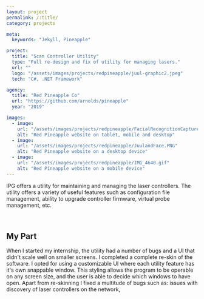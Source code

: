 ```yaml
---
layout: project
permalink: /:title/
category: projects

meta:
  keywords: "Jekyll, Pineapple"

project:
  title: "Scan Controller Utility"
  type: "Full re-design and fix of utility for managing lasers."
  url: ""
  logo: "/assets/images/projects/redpineapple/juul-graphic2.jpeg"
  tech: "C#, .NET Framework"

agency:
  title: "Red Pineapple Co"
  url: "https://github.com/arnolds/pineapple"
  year: "2019"

images:
  - image:
    url: "/assets/images/projects/redpineapple/FacialRecognitionCapture.PNG"
    alt: "Red Pineapple website on tablet, mobile and desktop"
  - image:
    url: "/assets/images/projects/redpineapple/JuulandFace.PNG"
    alt: "Red Pineapple website on a desktop device"
  - image:
    url: "/assets/images/projects/redpineapple/IMG_4640.gif"
    alt: "Red Pineapple website on a mobile device"
---
```

<p style="padding: 0 0 2rem;">IPG offers a utility for maintaining and managing the laser controllers. The utility offers a variety of useful features such as configuration file management, ability to upgrade controller firmware, virtual probe management, etc.</p>
<h2>My Part</h2>
<p style="padding: 0 0 2rem;">When I started my internship, the utility had a number of bugs and a UI that didn't scale well on smaller screens. I completed a complete re-skin of the software. I opted for using a customizable UI where each utility feature has it's own snappable window. This styling allows the program to be operable on any screen size, and the user is able to decide which windows to have open. Apart from re-skinning I fixed a multitude of bugs such as: issues with discovery of laser controllers on the network, </p>
